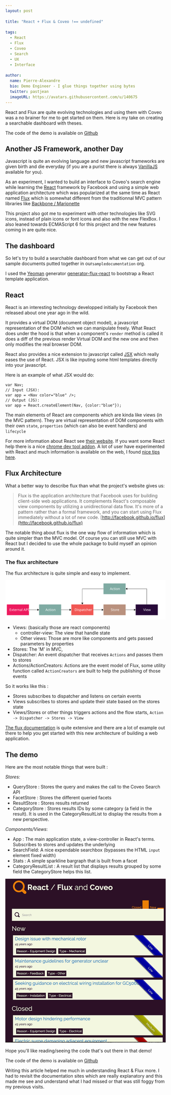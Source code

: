 ```yaml
---
layout: post

title: "React + Flux & Coveo !== undefined"

tags:
  - React
  - Flux
  - Coveo
  - Search
  - UX
  - Interface

author:
  name: Pierre-Alexandre
  bio: Demo Engineer - I glue things together using bytes
  twitter: pastjean
  imageURL: https://avatars.githubusercontent.com/u/140675
---
```


[vanillajs]: http://vanilla-js.com/
[react]: https://facebook.github.io/react/
[jsx]: https://facebook.github.io/react/docs/jsx-in-depth.html
[flux]: http://facebook.github.io/flux/
[reacttips]: http://aeflash.com/2015-02/react-tips-and-best-practices.html

[yeoman]: http://yeoman.io/
[yeomangenerator]: https://github.com/banderson/generator-flux-react

[marionette]: http://marionettejs.com/

[githubrepo]: https://github.com/pastjean/react-flux-coveo-experiments

React and Flux are quite evolving technologies and using them with Coveo was a
no brainer for me to get started on them. Here is my take on creating a searchable
dashboard with theses.

The code of the demo is available on [Github][githubrepo]

<!-- more -->

## Another JS Framework, another Day

Javascript is quite an evolving language and new javascript frameworks are
given birth and die everyday (if you are a purist there is always
[VanillaJS][vanillajs] available for you).

As an experiment, I wanted to build an interface to Coveo's search engine while
learning the [React][react] framework by Facebook and using a simple web
application architecture which was popularized at the same time as React named [Flux][flux] which is somewhat different from the traditionnal MVC pattern libraries like [Backbone / Marionette][marionette]

This project also got me to experiment with other technologies like SVG icons, instead of plain icons or font icons and also with the new FlexBox. I also leaned towards ECMAScript 6 for this project and the new features coming in are quite nice.

## The dashboard

So let's try to build a searchable dashboard from what we can get out of our
sample documents putted together in our`sampledocumentation` org.

I used the [Yeoman][yeoman] generator [generator-flux-react][yeomangenerator] to
bootstrap a React template application.

## React

React is an interesting technology developped initially by Facebook then released
about one year ago in the wild.

It provides a virtual DOM (document object model), a javascript representation of the DOM which we can manipulate freely. What React does under the hood is that when a
component's `render` method is called it does a diff of the previous render Virtual DOM and the new one and then only modifies the real browser DOM.

React also provides a nice extension to javascript called [JSX](jsx) which really
eases the use of React. JSX is like inputing some html templates directly into your
javascript.

Here is an example of what JSX would do:

    var Nav;
    // Input (JSX):
    var app = <Nav color="blue" />;
    // Output (JS):
    var app = React.createElement(Nav, {color:"blue"});


The main elements of React are components which are kinda like views (in the MVC
  pattern). They are virtual representation of DOM components with their own
   `state`, `properties` (which can also be event handlers) and `lifecycle`


For more information about React see [their website][react]. If you want some
React help there is a nice [chrome dev tool addon](https://chrome.google.com/webstore/detail/react-developer-tools/fmkadmapgofadopljbjfkapdkoienihi). A lot of user have experimented with React and much information
is available on the web, I found [nice tips here][reacttips].

## Flux Architecture

What a better way to describe flux than what the project's website gives us:

> Flux is the application architecture that Facebook uses for building
> client-side web applications. It complements React's composable view
> components by utilizing a unidirectional data flow. It's more of a pattern
> rather than a formal framework, and you can start using Flux immediately
> without a lot of new code.
> [http://facebook.github.io/flux](http://facebook.github.io/flux)

The notable thing about flux is the one way flow of information which is quite
simpler than the MVC model. Of course you can still use MVC with React but I
decided to use the whole package to build myself an opinion around it.


### The flux architecture

The flux architecture is quite simple and easy to implement.

![Flux architecture diagram](/images/fluxdiagram.svg)

- Views: (basically those are react components)
  - controller-view: The view that handle state
  - Other views: Those are more like components and gets passed parameters by properties
- Stores: The 'M' in MVC,
- Dispatcher: An event dispatcher that receives `Actions` and passes them to
    stores
- Actions/ActionCreators: Actions are the event model of Flux, some utility function
    called `ActionCreators` are built to help the publishing of those events

So it works like this :
- Stores subscribes to dispatcher and listens on certain events
- Views subscribes to stores and update their state based on the stores state
- Views/Stores or other things triggers actions and the flow starts,
  `Action -> Dispatcher -> Stores -> View`

[The flux documentation][flux] is quite extensive and there are a lot of example
out there to help you get started with this new architecture of building a web
application.

## The demo

Here are the most notable things that were built :

*Stores:*

- QueryStore : Stores the query and makes the call to the Coveo Search API
- FacetStore : Stores the different queried facets
- ResultStore : Stores results returned
- CategoryStore : Stores results IDs by some category (a field in the result).
    It is used in the CategoryResultList to display the results from a new
    perspective.

*Components/Views*:

- App : The main application state, a view-controller in React's terms. Subscribes
    to stores and updates the underlying
- SearchField: A nice expendable searchbox (bypasses the HTML `input` element fixed
    width)
- Stats : A simple sparkline bargraph that is built from a facet
- CategoryResultList : A result list that displays results grouped by some field
    the CategoryStore helps this list.

![demo screenshot](/images/reactfluxcoveodemo.jpg)

Hope you'll like reading/seeing the code that's out there in that demo!

The code of the demo is available on [Github][githubrepo]

Writing this article helped me much in understanding React & Flux more. I had to
revisit the documentation sites which are really explanatory and this made me
see and understand what I had missed or that was still foggy from my previous
visits.
